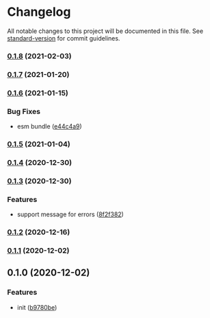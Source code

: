 # Changelog

All notable changes to this project will be documented in this file. See [standard-version](https://github.com/conventional-changelog/standard-version) for commit guidelines.

### [0.1.8](https://github.com/BlackGlory/http-status/compare/v0.1.7...v0.1.8) (2021-02-03)

### [0.1.7](https://github.com/BlackGlory/http-status/compare/v0.1.6...v0.1.7) (2021-01-20)

### [0.1.6](https://github.com/BlackGlory/http-status/compare/v0.1.5...v0.1.6) (2021-01-15)


### Bug Fixes

* esm bundle ([e44c4a9](https://github.com/BlackGlory/http-status/commit/e44c4a98aa9a1c8ba40ec8777fc0714091c698ed))

### [0.1.5](https://github.com/BlackGlory/http-status/compare/v0.1.4...v0.1.5) (2021-01-04)

### [0.1.4](https://github.com/BlackGlory/http-status/compare/v0.1.3...v0.1.4) (2020-12-30)

### [0.1.3](https://github.com/BlackGlory/http-status/compare/v0.1.2...v0.1.3) (2020-12-30)


### Features

* support message for errors ([8f2f382](https://github.com/BlackGlory/http-status/commit/8f2f38262f0562f256d44312ac6617d240b44fcf))

### [0.1.2](https://github.com/BlackGlory/http-status/compare/v0.1.1...v0.1.2) (2020-12-16)

### [0.1.1](https://github.com/BlackGlory/http-status/compare/v0.1.0...v0.1.1) (2020-12-02)

## 0.1.0 (2020-12-02)


### Features

* init ([b9780be](https://github.com/BlackGlory/http-status/commit/b9780be7e36c079b33ba5fe1eef2da00470441fe))
